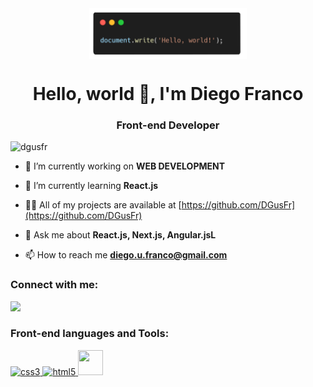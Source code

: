 <div align="center">
  <img align="center" alt="Coding" width="50%" src="hw.png">
</div>

<h1 align="center"> Hello, world 👋, I'm Diego Franco </h1>

<h3 align="center">Front-end Developer</h3>


<p align="left"> <img src="https://komarev.com/ghpvc/?username=dgusfr&label=Profile%20views&color=0e75b6&style=flat" alt="dgusfr" /> </p>


- 🔭 I’m currently working on **WEB DEVELOPMENT**

- 🌱 I’m currently learning **React.js**

- 👨‍💻 All of my projects are available at [https://github.com/DGusFr](https://github.com/DGusFr)

- 💬 Ask me about **React.js, Next.js, Angular.jsL**

- 📫 How to reach me **diego.u.franco@gmail.com**

<h3 align="left">Connect with me:</h3>
  <p align="left">
  <a href="https://www.linkedin.com/in/diego-gustavo-franco/" target="_blank"><img src="https://img.shields.io/badge/-LinkedIn-%230077B5?style=for-the-badge&logo=linkedin&logoColor=white" target="_blank"></a> 
  </p>

<h3 align="left">Front-end languages and Tools:</h3>

<p align="left"> 
  <a href="https://www.w3schools.com/css/" target="_blank" rel="noreferrer"> 
      <img src="https://cdn.jsdelivr.net/gh/devicons/devicon/icons/css3/css3-original.svg" alt="css3" width="40" height="40"/> 
      <img src="https://cdn.jsdelivr.net/gh/devicons/devicon/icons/html5/html5-original.svg"" alt="html5" width="40" height="40"/> </a> 
      <img src="https://cdn.jsdelivr.net/gh/devicons/devicon/icons/javascript/javascript-plain.svg" width="40" height="40" />
  </a> 
</p>
  

 






